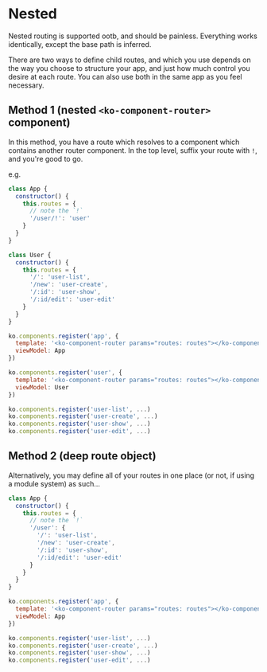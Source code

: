 # Nested

Nested routing is supported ootb, and should be painless. Everything works
identically, except the base path is inferred.

There are two ways to define child routes, and which you use depends on the
way you choose to structure your app, and just how much control you desire at each
route. You can also use both in the same app as you feel necessary.

## Method 1 (nested `<ko-component-router>` component)
In this method, you have a route which resolves to a component which contains
another router component. In the top level, suffix your route with `!`, and
you're good to go.

e.g.

```javascript
class App {
  constructor() {
    this.routes = {
      // note the `!`
      '/user/!': 'user'
    }
  }
}

class User {
  constructor() {
    this.routes = {
      '/': 'user-list',
      '/new': 'user-create',
      '/:id': 'user-show',
      '/:id/edit': 'user-edit'
    }
  }
}

ko.components.register('app', {
  template: '<ko-component-router params="routes: routes"></ko-component-router>',
  viewModel: App
})

ko.components.register('user', {
  template: '<ko-component-router params="routes: routes"></ko-component-router>',
  viewModel: User
})

ko.components.register('user-list', ...)
ko.components.register('user-create', ...)
ko.components.register('user-show', ...)
ko.components.register('user-edit', ...)
```

## Method 2 (deep route object)
Alternatively, you may define all of your routes in one place (or not, if using a module system) as such...

```javascript
class App {
  constructor() {
    this.routes = {
      // note the `!`
      '/user': {
        '/': 'user-list',
        '/new': 'user-create',
        '/:id': 'user-show',
        '/:id/edit': 'user-edit'
      }
    }
  }
}

ko.components.register('app', {
  template: '<ko-component-router params="routes: routes"></ko-component-router>',
  viewModel: App
})

ko.components.register('user-list', ...)
ko.components.register('user-create', ...)
ko.components.register('user-show', ...)
ko.components.register('user-edit', ...)
```
